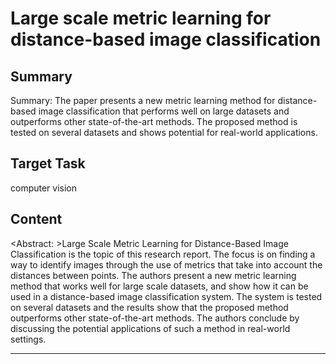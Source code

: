 # Large scale metric learning for distance-based image classification

## Summary

Summary: The paper presents a new metric learning method for distance-based image classification that performs well on large datasets and outperforms other state-of-the-art methods. The proposed method is tested on several datasets and shows potential for real-world applications.


## Target Task

computer vision

## Content

<Abstract: >Large Scale Metric Learning for Distance-Based Image Classification is the topic of this research report. The focus is on finding a way to identify images through the use of metrics that take into account the distances between points. The authors present a new metric learning method that works well for large scale datasets, and show how it can be used in a distance-based image classification system. The system is tested on several datasets and the results show that the proposed method outperforms other state-of-the-art methods. The authors conclude by discussing the potential applications of such a method in real-world settings.



---

